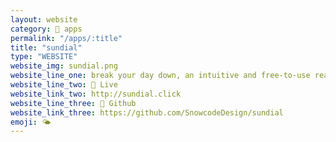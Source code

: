 ```yaml
---
layout: website
category: 🏬 apps
permalink: "/apps/:title"
title: "sundial"
type: "WEBSITE"
website_img: sundial.png
website_line_one: break your day down, an intuitive and free-to-use react / node.js app. built for PeerPal as a weekend project to demonstrate the capabilities of these UI/UX techniques. enjoy as as demonstration of a hackathon-style product.
website_line_two: 🚀 Live
website_link_two: http://sundial.click
website_line_three: 🎹 Github
website_link_three: https://github.com/SnowcodeDesign/sundial
emoji: 🌤
---
```


